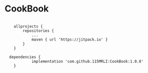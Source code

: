 # CookBook

<code>
    allprojects {
		repositories {
			...
			maven { url 'https://jitpack.io' }
		}
	}
</code>
  
  
<code>
  dependencies {
	        implementation 'com.github.115MRLI:CookBook:1.0.0'
	}
</code>
